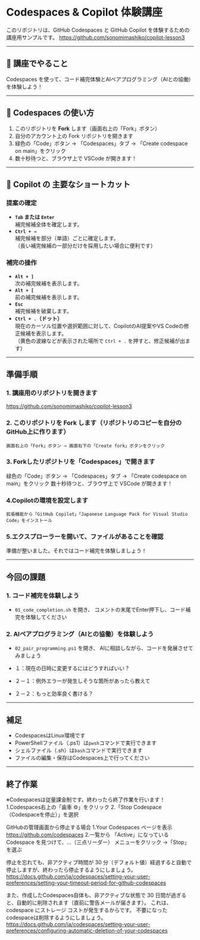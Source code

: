 # Codespaces & Copilot 体験講座

このリポジトリは、GitHub Codespaces と GitHub Copilot を体験するための講座用サンプルです。
https://github.com/sonomimashiko/copilot-lesson3

---

## 🌟 講座でやること

Codespaces を使って、コード補完体験とAIペアプログラミング（AIとの協働）を体験しよう！

---

## 🚀 Codespaces の使い方

1. このリポジトリを **Fork** します（画面右上の「Fork」ボタン）
2. 自分のアカウント上の Fork リポジトリを開きます
3. 緑色の「Code」ボタン → 「Codespaces」タブ → 「Create codespace on main」をクリック
4. 数十秒待つと、ブラウザ上で VSCode が開きます！

---

## 🤖 Copilot の 主要なショートカット

### 提案の確定
- **`Tab` または `Enter`**  
    補完候補全体を確定します。
- **`Ctrl + →`**  
    補完候補を部分（単語）ごとに確定します。  
    （長い補完候補の一部分だけを採用したい場合に便利です）

### 補完の操作
- **`Alt + ]`**  
    次の補完候補を表示します。
- **`Alt + [`**  
    前の補完候補を表示します。
- **`Esc`**  
    補完候補を破棄します。
- **`Ctrl + .`（ドット）**  
    現在のカーソル位置や選択範囲に対して、CopilotのAI提案やVS Codeの修正候補を表示します。  
    （黄色の波線などが表示された場所で `Ctrl + .` を押すと、修正候補が出ます）

---------------------------------------------------------------

## 準備手順

### 1. 講座用のリポジトリを開きます

https://github.com/sonomimashiko/copilot-lesson3

### 2. このリポジトリを **Fork** します（リポジトリのコピーを自分のGitHub上に作ります）
    画面右上の「Fork」ボタン → 画面右下の「Create fork」ボタンをクリック

### 3. Forkしたリポジトリを「Codespaces」で開きます
   緑色の「Code」ボタン → 「Codespaces」タブ → 「Create codespace on main」をクリック
   数十秒待つと、ブラウザ上で VSCode が開きます！
 
### 4.Copilotの環境を設定します
    拡張機能から「GitHub Copilot」「Japanese Language Pack for Visual Studio Code」をインストール

### 5.エクスプローラーを開いて、ファイルがあることを確認

準備が整いました。それではコード補完を体験しましょう！

---------------------------------------------------------------

## 今回の課題

### 1. コード補完を体験しよう

- `01_code_completion.sh` を開き、
  コメントの末尾でEnter押下し、コード補完を体験してください

### 2. AIペアプログラミング（AIとの協働）を体験しよう

- `02_pair_programming.ps1` を開き、
  AIに相談しながら、コードを発展させてみましょう

- １：現在の日時に変更するにはどうすればいい？

- ２－１：例外エラーが発生しそうな箇所があったら教えて

- ２－２：もっと効率良く書ける？


---
## 補足
- CodespacesはLinux環境です
- PowerShellファイル（.ps1）は`pwsh`コマンドで実行できます
- シェルファイル（.sh）は`bash`コマンドで実行できます
- ファイルの編集・保存はCodespaces上で行ってください


---------------------------------------------------------------
## 終了作業
  ※Codespacesは従量課金制です。終わったら終了作業を行います！
  1.Codespaces右上の「歯車 ⚙」をクリック
  2.「Stop Codespace（Codespaceを停止）」を選択

  GitHubの管理画面から停止する場合
  1.Your Codespaces ページを表示
    https://github.com/codespaces 
  2.一覧から 「Active」になっている Codespace を見つけて、…（三点リーダー） メニューをクリック →「Stop」を選ぶ

  停止を忘れても、非アクティブ時間が 30 分（デフォルト値）経過すると自動で停止しますが、終わったら停止するようにしましょう。
  https://docs.github.com/ja/codespaces/setting-your-user-preferences/setting-your-timeout-period-for-github-codespaces

  また、作成したCodespaces自体も、非アクティブな状態で 30 日間が過ぎると、自動的に削除されます（直前に警告メールが届きます）。
  これは、codespace にストレージ コストが発生するからです。
  不要になったcodespaceは削除するようにしましょう。
  https://docs.github.com/ja/codespaces/setting-your-user-preferences/configuring-automatic-deletion-of-your-codespaces

